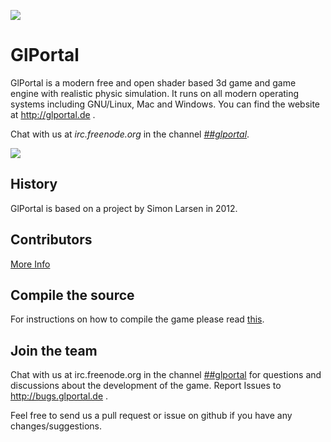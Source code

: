 <a href="https://jenkins.glportal.de/job/GlPortal/"><img src="https://jenkins.glportal.de/buildStatus/icon?job=GlPortal"></a>
# GlPortal
GlPortal is a modern free and open shader based 3d game and game engine with realistic physic simulation.
It runs on all modern operating systems including GNU/Linux, Mac and Windows.
You can find the website at http://glportal.de .

Chat with us at *irc.freenode.org* in the channel [*##glportal*](https://webchat.freenode.net/).

<img src="http://glportal.de/glportal.gif">

## History 
GlPortal is based on a project by Simon Larsen in 2012.
## Contributors
[More Info](CONTRIBUTORS.md)
## Compile the source
For instructions on how to compile the game please read [this](COMPILE.md).
## Join the team
Chat with us at irc.freenode.org in the channel [##glportal](https://webchat.freenode.net/)
for questions and discussions about the development of the game.
Report Issues to http://bugs.glportal.de .

Feel free to send us a pull request or issue on github if you have any changes/suggestions.
